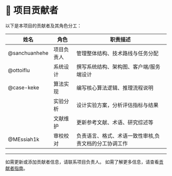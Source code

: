 # 👥 项目贡献者

以下是本项目的贡献者及其角色分工：

| 姓名         | 角色         | 职责描述                                                                 |
|--------------|--------------|--------------------------------------------------------------------------|
|@sanchuanhehe| 项目负责人   | 管理整体结构、技术路线与任务分配                                         |
|@ottoiflu| 系统设计     | 撰写系统结构、架构图、客户端/服务端设计                                   |
|@case-keke| 算法实现     | 编写核心算法逻辑、推理流程说明                                           |
|          | 实验分析     | 设计实验方案，分析评估指标与结果                                         |
|          | 文献维护     | 更新参考文献、术语、研究综述等                                           |
|@MEssiah1k| 审校校对     | 负责语言、格式、术语一致性审核,负责文档的分工协调工作|

---

如需更新或添加贡献者信息，请联系项目负责人。
如需了解更多信息，请查看[贡献者指南](./CONTRIBUTING.md)。

